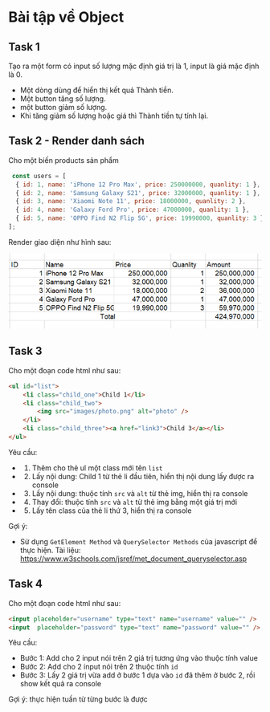 # Bài tập về Object



## Task 1

Tạo ra một form có input số lượng mặc định giá trị là 1, input là giá mặc định là 0.

* Một dòng dùng để hiển thị kết quả Thành tiền.
* Một button tăng số lượng.
* một button giảm số lượng.
* Khi tăng giảm số lượng hoặc giá thì Thành tiền tự tính lại.



## Task 2 - Render danh sách

Cho một biến products sản phẩm

```js
 const users = [
  { id: 1, name: 'iPhone 12 Pro Max', price: 250000000, quanlity: 1 },
  { id: 2, name: 'Samsung Galaxy S21', price: 32000000, quanlity: 1 },
  { id: 3, name: 'Xiaomi Note 11', price: 18000000, quanlity: 2 },
  { id: 4, name: 'Galaxy Ford Pro', price: 47000000, quanlity: 1 },
  { id: 5, name: 'OPPO Find N2 Flip 5G', price: 19990000, quanlity: 3 }
];

```

Render giao diện như hình sau:

![](hw2-1.png)




## Task 3

Cho một đoạn code html như sau:

```html
<ul id="list">
    <li class="child_one">Child 1</li>
    <li class="child_two">
        <img src="images/photo.png" alt="photo" />
    </li>
    <li class="child_three"><a href="link3">Child 3</a></li>
</ul>
```

Yêu cầu:

* 1. Thêm cho thẻ ul một class mới tên `list`
* 2. Lấy nội dung: Child 1 từ thẻ li đầu tiên, hiển thị nội dung lấy được ra console
* 3. Lấy nội dung: thuộc tính `src` và `alt` từ thẻ img, hiển thị ra console
* 4. Thay đổi: thuộc tính `src` và `alt` từ thẻ img bằng một giá trị mới
* 5. Lấy tên class của thẻ li thứ 3, hiển thị ra console

Gợi ý:

* Sử dụng `GetElement Method` và `QuerySelector Methods` của javascript để thực hiện. Tài liệu: <https://www.w3schools.com/jsref/met_document_queryselector.asp>

## Task 4

Cho một đoạn code html như sau:

```html
<input placeholder="username" type="text" name="username" value="" />
<input  placeholder="password" type="text" name="password" value="" />
```

Yêu cầu: 

* Bước 1: Add cho 2 input nói trên 2 giá trị tương ứng vào thuộc tính value
* Bước 2: Add cho 2 input nói trên 2 thuộc tính `id`
* Bước 3: Lấy 2 giá trị vừa add ở bước 1 dựa vào `id` đã thêm ở bước 2, rồi show kết quả ra console

Gợi ý: thực hiện tuần từ từng bước là được
